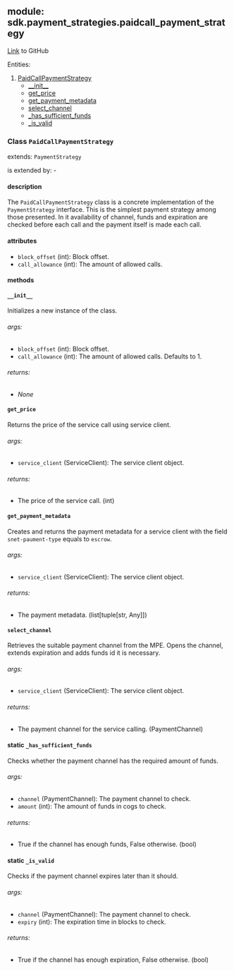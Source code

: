 ## module: sdk.payment_strategies.paidcall_payment_strategy

[Link](https://github.com/singnet/snet-sdk-python/blob/master/snet/sdk/payment_strategies/paidcall_payment_strategy.py) to GitHub

Entities:
1. [PaidCallPaymentStrategy](#class-paidcallpaymentstrategy)
   - [\_\_init\_\_](#init)
   - [get_price](#get-price)
   - [get_payment_metadata](#get-payment-metadata)
   - [select_channel](#select-channel)
   - [_has_sufficient_funds](#static-has-sufficient-funds)
   - [_is_valid](#static-is-valid)

### Class `PaidCallPaymentStrategy`

extends: `PaymentStrategy`

is extended by: -

#### description

The `PaidCallPaymentStrategy` class is a concrete implementation of the `PaymentStrategy` interface.
This is the simplest payment strategy among those presented. In it availability of channel, funds and 
expiration are checked before each call and the payment itself is made each call.

#### attributes

- `block_offset` (int): Block offset.
- `call_allowance` (int): The amount of allowed calls.

#### methods

#### `__init__`

Initializes a new instance of the class.

###### args:

- `block_offset` (int): Block offset.
- `call_allowance` (int): The amount of allowed calls. Defaults to 1.

###### returns:

- _None_

#### `get_price`

Returns the price of the service call using service client.

###### args:

- `service_client` (ServiceClient): The service client object.

###### returns:

- The price of the service call. (int)

#### `get_payment_metadata`

Creates and returns the payment metadata for a service client with the field `snet-paument-type` equals to `escrow`.

###### args:

- `service_client` (ServiceClient): The service client object.

###### returns:

- The payment metadata. (list[tuple[str, Any]])

#### `select_channel`

Retrieves the suitable payment channel from the MPE. Opens the channel, extends expiration 
and adds funds id it is necessary.

###### args:

- `service_client` (ServiceClient): The service client object.

###### returns:

- The payment channel for the service calling. (PaymentChannel)

#### static `_has_sufficient_funds`

Checks whether the payment channel has the required amount of funds.

###### args:

- `channel` (PaymentChannel): The payment channel to check.
- `amount` (int): The amount of funds in cogs to check.

###### returns:

- True if the channel has enough funds, False otherwise. (bool)

#### static `_is_valid`

Checks if the payment channel expires later than it should.

###### args:

- `channel` (PaymentChannel): The payment channel to check.
- `expiry` (int): The expiration time in blocks to check.

###### returns:

- True if the channel has enough expiration, False otherwise. (bool)

